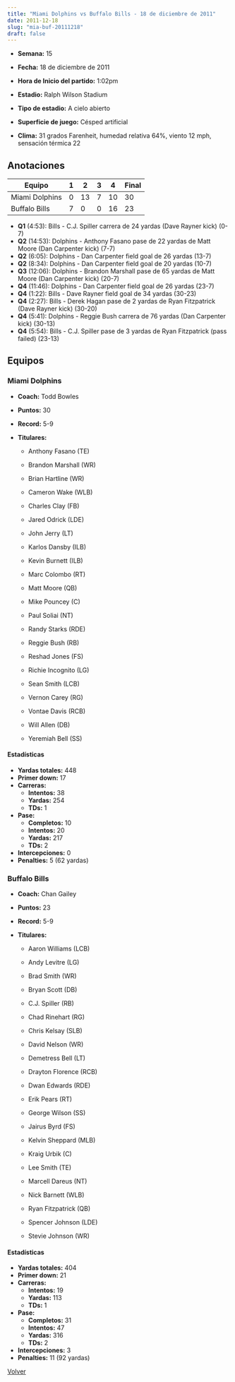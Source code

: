```yaml
---
title: "Miami Dolphins vs Buffalo Bills - 18 de diciembre de 2011"
date: 2011-12-18
slug: "mia-buf-20111218"
draft: false
---
```


* **Semana:** 15
* **Fecha:** 18 de diciembre de 2011

* **Hora de Inicio del partido:** 1:02pm
* **Estadio:** Ralph Wilson Stadium
* **Tipo de estadio:** A cielo abierto
* **Superficie de juego:** Césped artificial
* **Clima:** 31 grados Farenheit, humedad relativa 64%, viento 12 mph, sensación térmica 22





## Anotaciones
| Equipo | 1 | 2 | 3 | 4 | Final |
|--------|---|---|---|---|-------|
| Miami Dolphins  | 0 | 13 | 7 | 10  | 30 |
| Buffalo Bills  | 7 | 0 | 0 | 16  | 23 |
* **Q1** (4:53): Bills - C.J. Spiller carrera de 24 yardas (Dave Rayner kick) (0-7)
* **Q2** (14:53): Dolphins - Anthony Fasano pase de 22 yardas de Matt Moore (Dan Carpenter kick) (7-7)
* **Q2** (6:05): Dolphins - Dan Carpenter field goal de 26 yardas (13-7)
* **Q2** (8:34): Dolphins - Dan Carpenter field goal de 20 yardas (10-7)
* **Q3** (12:06): Dolphins - Brandon Marshall pase de 65 yardas de Matt Moore (Dan Carpenter kick) (20-7)
* **Q4** (11:46): Dolphins - Dan Carpenter field goal de 26 yardas (23-7)
* **Q4** (1:22): Bills - Dave Rayner field goal de 34 yardas (30-23)
* **Q4** (2:27): Bills - Derek Hagan pase de 2 yardas de Ryan Fitzpatrick (Dave Rayner kick) (30-20)
* **Q4** (5:41): Dolphins - Reggie Bush carrera de 76 yardas (Dan Carpenter kick) (30-13)
* **Q4** (5:54): Bills - C.J. Spiller pase de 3 yardas de Ryan Fitzpatrick (pass failed) (23-13)


## Equipos


### Miami Dolphins
* **Coach:** Todd Bowles
* **Puntos:** 30
* **Record:** 5-9
* **Titulares:** 

  * Anthony Fasano (TE) 

  * Brandon Marshall (WR) 

  * Brian Hartline (WR) 

  * Cameron Wake (WLB) 

  * Charles Clay (FB) 

  * Jared Odrick (LDE) 

  * John Jerry (LT) 

  * Karlos Dansby (ILB) 

  * Kevin Burnett (ILB) 

  * Marc Colombo (RT) 

  * Matt Moore (QB) 

  * Mike Pouncey (C) 

  * Paul Soliai (NT) 

  * Randy Starks (RDE) 

  * Reggie Bush (RB) 

  * Reshad Jones (FS) 

  * Richie Incognito (LG) 

  * Sean Smith (LCB) 

  * Vernon Carey (RG) 

  * Vontae Davis (RCB) 

  * Will Allen (DB) 

  * Yeremiah Bell (SS) 

#### Estadísticas
* **Yardas totales:** 448
* **Primer down:** 17
* **Carreras:**
  * **Intentos:** 38
  * **Yardas:** 254
  * **TDs:** 1
* **Pase:**
  * **Completos:** 10
  * **Intentos:** 20
  * **Yardas:** 217
  * **TDs:** 2
* **Intercepciones:** 0
* **Penalties:** 5 (62 yardas)

### Buffalo Bills
* **Coach:** Chan Gailey
* **Puntos:** 23
* **Record:** 5-9
* **Titulares:** 

  * Aaron Williams (LCB) 

  * Andy Levitre (LG) 

  * Brad Smith (WR) 

  * Bryan Scott (DB) 

  * C.J. Spiller (RB) 

  * Chad Rinehart (RG) 

  * Chris Kelsay (SLB) 

  * David Nelson (WR) 

  * Demetress Bell (LT) 

  * Drayton Florence (RCB) 

  * Dwan Edwards (RDE) 

  * Erik Pears (RT) 

  * George Wilson (SS) 

  * Jairus Byrd (FS) 

  * Kelvin Sheppard (MLB) 

  * Kraig Urbik (C) 

  * Lee Smith (TE) 

  * Marcell Dareus (NT) 

  * Nick Barnett (WLB) 

  * Ryan Fitzpatrick (QB) 

  * Spencer Johnson (LDE) 

  * Stevie Johnson (WR) 

#### Estadísticas
* **Yardas totales:** 404
* **Primer down:** 21
* **Carreras:**
  * **Intentos:** 19
  * **Yardas:** 113
  * **TDs:** 1
* **Pase:**
  * **Completos:** 31
  * **Intentos:** 47
  * **Yardas:** 316
  * **TDs:** 2
* **Intercepciones:** 3
* **Penalties:** 11 (92 yardas)


[Volver](/historia/2011)
